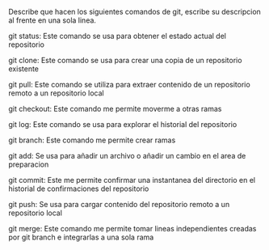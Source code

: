 Describe que hacen los siguientes comandos de git, escribe su descripcion al frente en una sola linea.

git status: Este comando se usa para obtener el estado actual del repositorio

git clone: Este comando se usa para crear una copia de un repositorio existente

git pull: Este comando se utiliza para extraer contenido de un repositorio remoto a un repositorio local

git checkout: Este comando me permite moverme a otras ramas

git log: Este comando se usa para explorar el historial del repositorio

git branch: Este comando me permite crear ramas

git add: Se usa para añadir un archivo o añadir un cambio en el area de preparacion

git commit: Este me permite confirmar una instantanea del directorio en el historial de confirmaciones del repositorio

git push: Se usa para cargar contenido del repositorio remoto a un repositorio local

git merge: Este comando me permite tomar lineas independientes creadas por git branch e integrarlas a una sola rama

